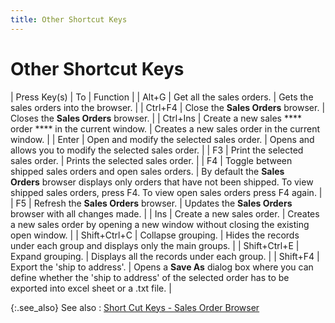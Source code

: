```yaml
---
title: Other Shortcut Keys
---
```


# Other Shortcut Keys


| Press Key(s) | To | Function |
| Alt+G | Get all the sales orders. | Gets the sales orders into the browser. |
| Ctrl+F4 | Close the **Sales Orders** browser. | Closes the **Sales Orders** browser. |
| Ctrl+Ins | Create a new sales **** order **** in the current window. | Creates a new sales order in the current window. |
| Enter | Open and modify the selected sales order. | Opens and allows you to modify the selected sales order. |
| F3 | Print the selected sales order. | Prints the selected sales order. |
| F4 | Toggle between shipped sales orders and open sales orders. | By default the **Sales <br/> Orders** browser displays only orders that have not been shipped.  To view shipped sales orders, press F4. To view open sales orders press  F4 again. |
| F5 | Refresh the **Sales Orders** browser. | Updates the **Sales Orders** browser with all changes made. |
| Ins | Create a new sales order. | Creates a new sales order by opening a new window without  closing the existing open window. |
| Shift+Ctrl+C | Collapse grouping. | Hides the records under each group and displays only  the main groups. |
| Shift+Ctrl+E | Expand grouping. | Displays all the records under each group. |
| Shift+F4 | Export the 'ship to address'. | Opens a **Save As** dialog  box where you can define whether the 'ship to address'  of the selected order has to be exported into excel sheet or a .txt  file. |



{:.see_also}
See also
: [Short  Cut Keys - Sales Order Browser]({{site.sp_baseurl}}/navigation/sales-browsers/sales-orders-browser/short_cut_keys_sales_order_browser.html)
